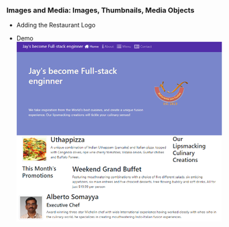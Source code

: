 ### Images and Media: Images, Thumbnails, Media Objects

* Adding the Restaurant Logo


* Demo![](/assets/W2_4Image.png)



